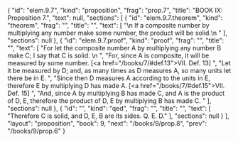 {
  "id": "elem.9.7",
  "kind": "proposition",
  "frag": "prop.7",
  "title": "BOOK IX: Proposition 7.",
  "text": null,
  "sections": [
    {
      "id": "elem.9.7.theorem",
      "kind": "theorem",
      "frag": "",
      "title": "",
      "text": [
        "\n       If a composite number by multiplying any number make some number, the product will be solid.\n      "
      ],
      "sections": null
    },
    {
      "id": "elem.9.7.proof",
      "kind": "proof",
      "frag": "",
      "title": "",
      "text": [
        "For let the composite number A by multiplying any number B make C; I say that C is solid. \n      ",
        "For, since A is composite, it will be measured by some number. [<a href=\"/books/7/#def.13\">VII. Def. 13</a>] ",
        "Let it be measured by D; and, as many times as D measures A, so many units let there be in E. ",
        "Since then D measures A according to the units in E, therefore E by multiplying D has made A. [<a href=\"/books/7/#def.15\">VII. Def. 15</a>] ",
        "And, since A by multiplying B has made C, and A is the product of D, E, therefore the product of D, E by multiplying B has made C. "
      ],
      "sections": null
    },
    {
      "id": "",
      "kind": "qed",
      "frag": "",
      "title": "",
      "text": [
        "Therefore C is solid, and D, E, B are its sides. Q. E. D."
      ],
      "sections": null
    }
  ],
  "layout": "proposition",
  "book": 9,
  "next": "/books/9/prop.8",
  "prev": "/books/9/prop.6"
}
